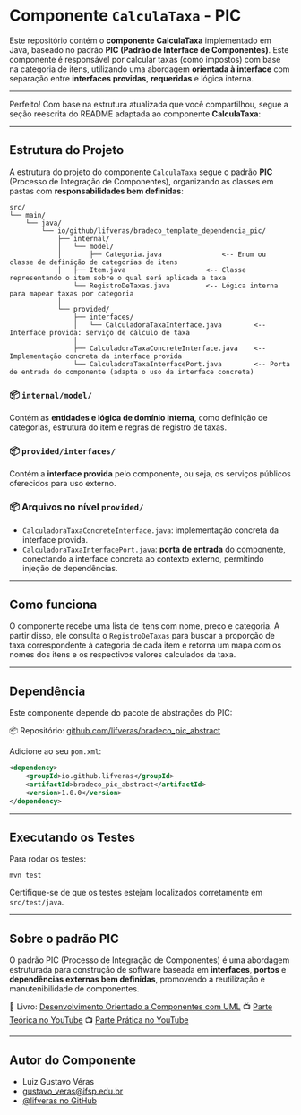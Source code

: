 # Componente `CalculaTaxa` - PIC

Este repositório contém o **componente CalculaTaxa** implementado em Java, baseado no padrão **PIC (Padrão de Interface de Componentes)**. Este componente é responsável por calcular taxas (como impostos) com base na categoria de itens, utilizando uma abordagem **orientada à interface** com separação entre **interfaces providas**, **requeridas** e lógica interna.

---

Perfeito! Com base na estrutura atualizada que você compartilhou, segue a seção reescrita do README adaptada ao componente **CalculaTaxa**:

---

## Estrutura do Projeto

A estrutura do projeto do componente `CalculaTaxa` segue o padrão **PIC** (Processo de Integração de Componentes), organizando as classes em pastas com **responsabilidades bem definidas**:

```
src/
└── main/
    └── java/
        └── io/github/lifveras/bradeco_template_dependencia_pic/
            ├── internal/
            │   └── model/
            │       ├── Categoria.java               <-- Enum ou classe de definição de categorias de itens
            │   ├── Item.java                    <-- Classe representando o item sobre o qual será aplicada a taxa
                └── RegistroDeTaxas.java         <-- Lógica interna para mapear taxas por categoria
            │
            └── provided/
                ├── interfaces/
                │   └── CalculadoraTaxaInterface.java        <-- Interface provida: serviço de cálculo de taxa
                │
                ├── CalculadoraTaxaConcreteInterface.java    <-- Implementação concreta da interface provida
                └── CalculadoraTaxaInterfacePort.java        <-- Porta de entrada do componente (adapta o uso da interface concreta)
```

### 📦 `internal/model/`

Contém as **entidades e lógica de domínio interna**, como definição de categorias, estrutura do item e regras de registro de taxas.

### 📦 `provided/interfaces/`

Contém a **interface provida** pelo componente, ou seja, os serviços públicos oferecidos para uso externo.

### 📦 Arquivos no nível `provided/`

- `CalculadoraTaxaConcreteInterface.java`: implementação concreta da interface provida.
- `CalculadoraTaxaInterfacePort.java`: **porta de entrada** do componente, conectando a interface concreta ao contexto externo, permitindo injeção de dependências.

---

## Como funciona

O componente recebe uma lista de itens com nome, preço e categoria. A partir disso, ele consulta o `RegistroDeTaxas` para buscar a proporção de taxa correspondente à categoria de cada item e retorna um mapa com os nomes dos itens e os respectivos valores calculados da taxa.

---

## Dependência

Este componente depende do pacote de abstrações do PIC:

📦 Repositório: [github.com/lifveras/bradeco_pic_abstract](https://github.com/lifveras/bradeco_pic_abstract)

Adicione ao seu `pom.xml`:

```xml
<dependency>
    <groupId>io.github.lifveras</groupId>
    <artifactId>bradeco_pic_abstract</artifactId>
    <version>1.0.0</version>
</dependency>
```

---

## Executando os Testes

Para rodar os testes:

```bash
mvn test
```

Certifique-se de que os testes estejam localizados corretamente em `src/test/java`.

---

## Sobre o padrão PIC

O padrão PIC (Processo de Integração de Componentes) é uma abordagem estruturada para construção de software baseada em **interfaces**, **portos** e **dependências externas bem definidas**, promovendo a reutilização e manutenibilidade de componentes.

📘 Livro: [Desenvolvimento Orientado a Componentes com UML](https://www.amazon.com.br/Desenvolvimento-orientado-componentes-com-UML-ebook/dp/B07DYDSMCZ/ref=sr_1_1)
📺 [Parte Teórica no YouTube](https://www.youtube.com/watch?v=0BmWe7d17NU&list=PLQb3t1uw-rpFIPbyWZCfOc9CTN5chPa0d)
📺 [Parte Prática no YouTube](https://www.youtube.com/watch?v=4mnZnNAYHKc&list=PLQb3t1uw-rpHXs0N674qsdYB_Dlgoriy3)

---

## Autor do Componente

- Luiz Gustavo Véras
- [gustavo_veras@ifsp.edu.br](mailto:gustavo_veras@ifsp.edu.br)
- [@lifveras no GitHub](https://github.com/lifveras)
